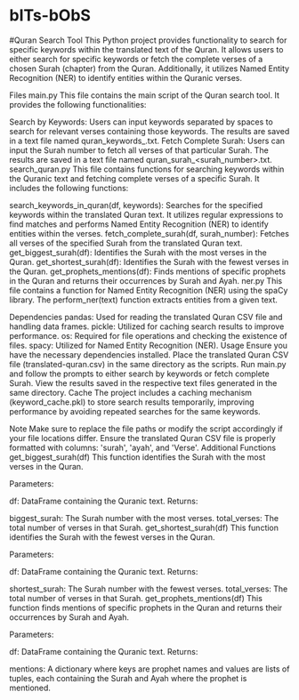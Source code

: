 # bITs-bObS
#Quran Search Tool
This Python project provides functionality to search for specific keywords within the translated text of the Quran. It allows users to either search for specific keywords or fetch the complete verses of a chosen Surah (chapter) from the Quran. Additionally, it utilizes Named Entity Recognition (NER) to identify entities within the Quranic verses.

Files
main.py
This file contains the main script of the Quran search tool. It provides the following functionalities:

Search by Keywords: Users can input keywords separated by spaces to search for relevant verses containing those keywords. The results are saved in a text file named quran_keywords_<keywords>.txt.
Fetch Complete Surah: Users can input the Surah number to fetch all verses of that particular Surah. The results are saved in a text file named quran_surah_<surah_number>.txt.
search_quran.py
This file contains functions for searching keywords within the Quranic text and fetching complete verses of a specific Surah. It includes the following functions:

search_keywords_in_quran(df, keywords): Searches for the specified keywords within the translated Quran text. It utilizes regular expressions to find matches and performs Named Entity Recognition (NER) to identify entities within the verses.
fetch_complete_surah(df, surah_number): Fetches all verses of the specified Surah from the translated Quran text.
get_biggest_surah(df): Identifies the Surah with the most verses in the Quran.
get_shortest_surah(df): Identifies the Surah with the fewest verses in the Quran.
get_prophets_mentions(df): Finds mentions of specific prophets in the Quran and returns their occurrences by Surah and Ayah.
ner.py
This file contains a function for Named Entity Recognition (NER) using the spaCy library. The perform_ner(text) function extracts entities from a given text.

Dependencies
pandas: Used for reading the translated Quran CSV file and handling data frames.
pickle: Utilized for caching search results to improve performance.
os: Required for file operations and checking the existence of files.
spacy: Utilized for Named Entity Recognition (NER).
Usage
Ensure you have the necessary dependencies installed.
Place the translated Quran CSV file (translated-quran.csv) in the same directory as the scripts.
Run main.py and follow the prompts to either search by keywords or fetch complete Surah.
View the results saved in the respective text files generated in the same directory.
Cache
The project includes a caching mechanism (keyword_cache.pkl) to store search results temporarily, improving performance by avoiding repeated searches for the same keywords.

Note
Make sure to replace the file paths or modify the script accordingly if your file locations differ.
Ensure the translated Quran CSV file is properly formatted with columns: 'surah', 'ayah', and 'Verse'.
Additional Functions
get_biggest_surah(df)
This function identifies the Surah with the most verses in the Quran.

Parameters:

df: DataFrame containing the Quranic text.
Returns:

biggest_surah: The Surah number with the most verses.
total_verses: The total number of verses in that Surah.
get_shortest_surah(df)
This function identifies the Surah with the fewest verses in the Quran.

Parameters:

df: DataFrame containing the Quranic text.
Returns:

shortest_surah: The Surah number with the fewest verses.
total_verses: The total number of verses in that Surah.
get_prophets_mentions(df)
This function finds mentions of specific prophets in the Quran and returns their occurrences by Surah and Ayah.

Parameters:

df: DataFrame containing the Quranic text.
Returns:

mentions: A dictionary where keys are prophet names and values are lists of tuples, each containing the Surah and Ayah where the prophet is mentioned.

